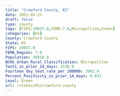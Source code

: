```yaml
---
title: "Crawford County, KS"
date: 2021-03-22
draft: false
type: county
tags: [FIPS:20037.0,FEMA:7.0,Micropolitan,Green]
categories: [KS]
County: Crawford County
State: KS
FIPS: 20037.0
FEMA_Region: 7.0
Population: 38818.0
NCHS_Urban_Rural_Classification: Micropolitan
Tests_in_prior_14_days: 1538.0
Fourteen_day_test_rate_per_100000: 3962.0
Percent_Positivity_in_prior_14_days: 0.033
Level: Green
url: /states/KS/crawford-county
---
```



